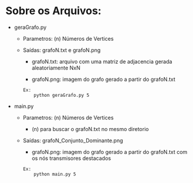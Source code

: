 # Sobre os Arquivos:
  - geraGrafo.py
    - Parametros:  (n) Números de Vertices
    - Saídas: grafoN.txt e grafoN.png
      - grafoN.txt: arquivo com uma matriz de adjacencia gerada aleatoriamente NxN
      
      - grafoN.png: imagem do grafo gerado a partir do grafoN.txt
    
      ```
      Ex:
          python geraGrafo.py 5
      ```
  - main.py
    - Parametros:  (n) Números de Vertices
      - (n) para buscar o grafoN.txt no mesmo diretorio
      
    - Saídas: grafoN_Conjunto_Dominante.png
    
      - grafoN.png: imagem do grafo gerado a partir do grafoN.txt com os nós transmisores destacados 
      
      ```
      Ex:
          python main.py 5
      ```
